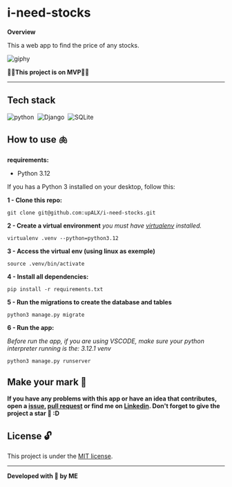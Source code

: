 # i-need-stocks

**Overview**

This a web app to find the price of any stocks.

![giphy](https://github.com/upALX/All-Assets/blob/main/on-mvp.webp)

🚀🎇**This project is on MVP**🎇🚀

---

## Tech stack

![python](https://img.shields.io/badge/-Python-05122A?style=flat&logo=python)&nbsp;
![Django](https://img.shields.io/badge/-django-05122A?style=flat&logo=django)&nbsp;
![SQLite](https://img.shields.io/badge/-SQLite-05122A?style=flat&logo=sqlite)&nbsp;

## How to use 🫁

**requirements:**
  - Python 3.12 

If you has a Python 3 installed on your desktop, follow this:

**1 - Clone this repo:**
```
git clone git@github.com:upALX/i-need-stocks.git
```

**2 - Create a virtual environment** *you must have [virtualenv](https://packaging.python.org/en/latest/guides/installing-using-pip-and-virtual-environments/) installed.*
```
virtualenv .venv --python=python3.12
```

**3 - Access the virtual env (using linux as exemple)**
```
source .venv/bin/activate
```

**4 - Install all dependencies:**

```
pip install -r requirements.txt 
```

**5 - Run the migrations to create the database and tables**
```
python3 manage.py migrate
```

**6 - Run the app:**

*Before run the app, if you are using VSCODE, make sure your python interpreter running is the: 3.12.1 venv*

```
python3 manage.py runserver
```

## Make your mark :triangular_flag_on_post:   

**If you have any problems with this app or have an idea that contributes, open a [issue](https://github.com/upALX/i-need-stocks/issues), [pull request](https://github.com/upALX/i-need-stocks/pulls) or find me on [Linkedin](https://www.linkedin.com/in/alxinc/). Don't forget to give the project a star 🌟 :D**

## License :unlock:

This project is under the [MIT license](https://github.com/upALX/i-need-stocks/blob/main/LICENSE).

---

**Developed with 💜 by ME**
